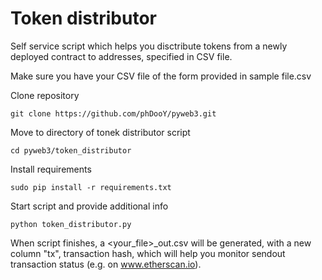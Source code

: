 # Token distributor
Self service script which helps you disctribute tokens from a newly deployed contract to addresses, specified in CSV file.

Make sure you have your CSV file of the form provided in sample file.csv

Clone repository

`git clone https://github.com/phDooY/pyweb3.git`

Move to directory of tonek distributor script

`cd pyweb3/token_distributor`

Install requirements

`sudo pip install -r requirements.txt`

Start script and provide additional info

`python token_distributor.py`

When script finishes, a \<your_file\>_out.csv will be generated, with a new column "tx", transaction hash, which will help you monitor sendout transaction status (e.g. on www.etherscan.io).
